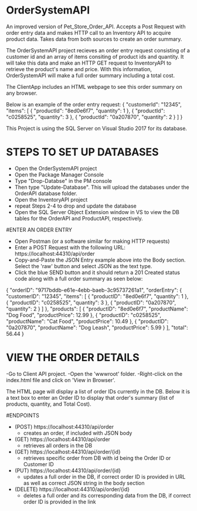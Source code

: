 # OrderSystemAPI
An improved version of Pet_Store_Order_API. Accepts a Post Request with order entry data and makes HTTP call to an Inventory API to acquire product data. Takes data from both sources to create an order summary.

The OrderSystemAPI project recieves an order entry request consisting of a customer id and an array of items consiting of product ids and quantity. It will take 
this data and make an HTTP GET request to InventoryAPI to retrieve the product's name and price. With this information, OrderSystemAPI will 
make a full order summary including a total cost. 

The ClientApp includes an HTML webpage to see this order summary on any browser. 

Below is an example of the order entry request: 
{
  "customerId": "12345",
  "items": [
    {
      "productId": "8ed0e6f7",
      "quantity": 1
    },
    {
      "productId": "c0258525",
      "quantity": 3
    },
    {
      "productId": "0a207870",
      "quantity": 2
    }
  ]
}

This Project is using the SQL Server on Visual Studio 2017 for its database.

# STEPS TO SET UP DATABASES
- Open the OrderSystemAPI project
- Open the Package Manager Console 
- Type "Drop-Databse" in the PM console
- Then type "Update-Database". This will upload the databases under the OrderAPI database folder.
- Open the InventoryAPI project 
- repeat Steps 2-4 to drop and update the database
- Open the SQL Server Object Extension window in VS to view the DB tables for the OrderAPI and ProductAPI, respectively.

#ENTER AN ORDER ENTRY 
  - Open Postman (or a software similar for making HTTP requests)
  - Enter a POST Request with the following URL: https://localhost:44310/api/order
  - Copy-and-Paste the JSON Entry example above into the Body section. Select the 'raw' button and select JSON as the text type. 
  - Click the blue SEND button and it should return a 201 Created status code along with a full order summary as seen below: 
 
  {
    "orderID": "9717bddb-e61e-4ebb-baeb-3c95737261a1",
    "orderEntry": {
        "customerID": "12345",
        "items": [
            {
                "productID": "8ed0e6f7",
                "quantity": 1
            },
            {
                "productID": "c0258525",
                "quantity": 3
            },
            {
                "productID": "0a207870",
                "quantity": 2
            }
        ]
    },
    "products": [
        {
            "productID": "8ed0e6f7",
            "productName": "Dog Food",
            "productPrice": 12.99
        },
        {
            "productID": "c0258525",
            "productName": "Cat Food",
            "productPrice": 10.49
        },
        {
            "productID": "0a207870",
            "productName": "Dog Leash",
            "productPrice": 5.99
        }
    ],
    "total": 56.44
}

# VIEW THE ORDER DETAILS 
  -Go to Client API project.
  -Open the 'wwwroot' folder. 
  -Right-click on the index.html file and click on 'View in Browser'. 
  
  The HTML page will display a list of order IDs currently in the DB. Below it is a text box to enter an Order ID to display
  that order's summary (list of products, quantity, and Total Cost). 
  
  #ENDPOINTS 
  
  - (POST) https://localhost:44310/api/order
    - creates an order, if included with JSON body
  - (GET) https://localhost:44310/api/order
    - retrieves all orders in the DB
  - (GET) https://localhost:44310/api/order/{id}
    - retrieves specific order from DB with id being the Order ID or Customer ID
  - (PUT) https://localhost:44310/api/order/{id}
    - updates a full order in the DB, if correct order ID is provided in URL as well as correct JSON string in the body section
  - (DELETE) https://localhost:44310/api/order/{id}
    - deletes a full order and its corresponding data from the DB, if correct order ID is provided in the link
